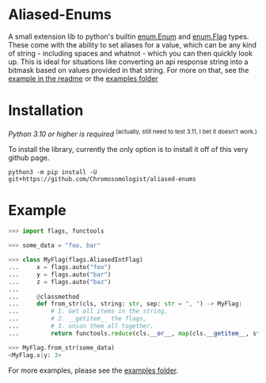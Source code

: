 # Aliased-Enums

A small extension lib to python's builtin [enum.Enum](https://docs.python.org/3/library/enum.html#enum.Enum) and [enum.Flag](https://docs.python.org/3/library/enum.html#enum.Flag) types.
These come with the ability to set aliases for a value, which can be any kind of string - including spaces and whatnot - which you can then quickly look up. This is ideal for situations like converting an api response string into a bitmask based on values provided in that string. For more on that, see the [example in the readme](#example) or the [examples folder](https://github.com/Chromosomologist/aliased-enums/tree/master/examples)


# Installation

*Python 3.10 or higher is required*
<sup>(actually, still need to test 3.11, I bet it doesn't work.)</sup>

To install the library, currently the only option is to install it off of this very github page.
```
python3 -m pip install -U git+https://github.com/Chromosomologist/aliased-enums
```

# Example

```py
>>> import flags, functools

>>> some_data = "foo, bar"

>>> class MyFlag(flags.AliasedIntFlag)
...     x = flags.auto("foo")
...     y = flags.auto("bar")
...     z = flags.auto("baz")
... 
...     @classmethod
...     def from_str(cls, string: str, sep: str = ", ") -> MyFlag:
...         # 1. Get all items in the string,
...         # 2. __getitem__ the flags,
...         # 3. union them all together.
...         return functools.reduce(cls.__or__, map(cls.__getitem__, string.split(sep)))

>>> MyFlag.from_str(some_data)
<MyFlag.x|y: 3>
```

For more examples, please see the [examples folder](https://github.com/Chromosomologist/aliased-enums/tree/master/examples).
